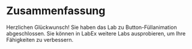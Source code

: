 # Zusammenfassung

Herzlichen Glückwunsch! Sie haben das Lab zu Button-Füllanimation abgeschlossen. Sie können in LabEx weitere Labs ausprobieren, um Ihre Fähigkeiten zu verbessern.
